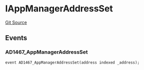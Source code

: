 # IAppManagerAddressSet
[Git Source](https://github.com/thrackle-io/forte-rules-engine/blob/870573a1cabb155592086e193c28d8b5f4d263c4/src/common/IEvents.sol)


## Events
### AD1467_AppManagerAddressSet

```solidity
event AD1467_AppManagerAddressSet(address indexed _address);
```

